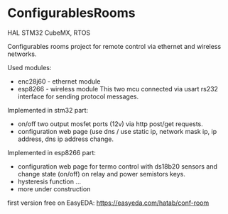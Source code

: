 # ConfigurablesRooms
HAL STM32 CubeMX, RTOS

Configurables rooms project for remote control via ethernet and wireless networks.

Used modules:
- enc28j60 - ethernet module
- esp8266 - wireless module
This two mcu connected via usart rs232 interface for sending protocol messages.

Implemented in stm32 part:
- on/off two output mosfet ports (12v) via http post/get requests.
- configuration web page (use dns / use static ip, network mask ip, ip address, dns ip address  change.


Implemented in esp8266 part:
- configuration web page for termo control with ds18b20 sensors and change state (on/off) on relay and power semistors keys.
- hysteresis function ...
- more under construction

first version free on EasyEDA: https://easyeda.com/hatab/conf-room
